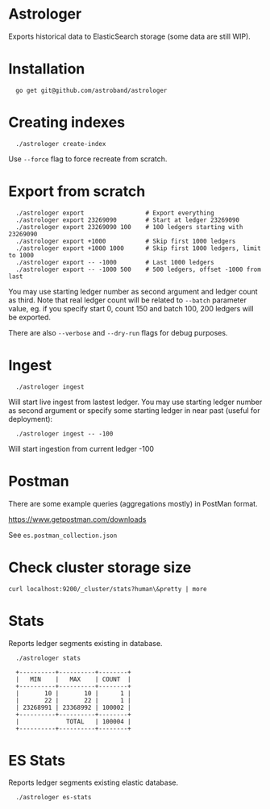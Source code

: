 # Astrologer

Exports historical data to ElasticSearch storage (some data are still WIP).

# Installation

```
  go get git@github.com/astroband/astrologer
```

# Creating indexes

```
  ./astrologer create-index
```

Use `--force` flag to force recreate from scratch.

# Export from scratch

```
  ./astrologer export                 # Export everything
  ./astrologer export 23269090        # Start at ledger 23269090
  ./astrologer export 23269090 100    # 100 ledgers starting with 23269090
  ./astrologer export +1000           # Skip first 1000 ledgers
  ./astrologer export +1000 1000      # Skip first 1000 ledgers, limit to 1000
  ./astrologer export -- -1000        # Last 1000 ledgers
  ./astrologer export -- -1000 500    # 500 ledgers, offset -1000 from last
```

You may use starting ledger number as second argument and ledger count as third. Note that real ledger count will be related to `--batch` parameter value, eg. if you specify start 0, count 150 and batch 100, 200 ledgers will be exported.

There are also `--verbose` and `--dry-run` flags for debug purposes.

# Ingest

```
  ./astrologer ingest
```

Will start live ingest from lastest ledger. You may use starting ledger number as second argument or specify some starting ledger in near past (useful for deployment):

```
  ./astrologer ingest -- -100
```

Will start ingestion from current ledger -100

# Postman

There are some example queries (aggregations mostly) in PostMan format.

https://www.getpostman.com/downloads

See `es.postman_collection.json`

# Check cluster storage size

```curl localhost:9200/_cluster/stats?human\&pretty | more```

# Stats

Reports ledger segments existing in database.

```
  ./astrologer stats

  +----------+----------+--------+
  |   MIN    |   MAX    | COUNT  |
  +----------+----------+--------+
  |       10 |       10 |      1 |
  |       22 |       22 |      1 |
  | 23268991 | 23368992 | 100002 |
  +----------+----------+--------+
  |             TOTAL   | 100004 |
  +----------+----------+--------+
```

# ES Stats

Reports ledger segments existing elastic database.

```
  ./astrologer es-stats
```
